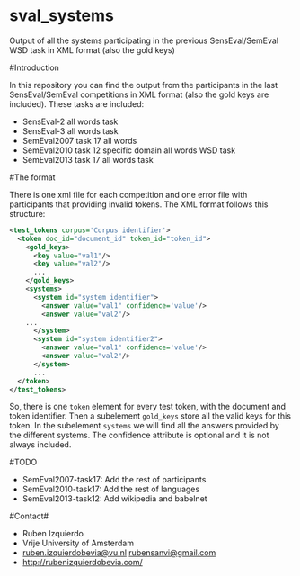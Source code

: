 # sval_systems
Output of all the systems participating in the previous SensEval/SemEval WSD task in XML format (also the gold keys)

#Introduction

In this repository you can find the output from the participants in the last SensEval/SemEval competitions in XML format (also the gold
keys are included). These tasks are included:

* SensEval-2 all words task
* SensEval-3 all words task
* SemEval2007 task 17 all words
* SemEval2010 task 12 specific domain all words WSD task
* SemEval2013 task 17 all words task

#The format

There is one xml file for each competition and one error file with participants that providing invalid tokens. The XML format
follows this structure:
```xml
<test_tokens corpus='Corpus identifier'>
  <token doc_id="document_id" token_id="token_id">
    <gold_keys>
      <key value="val1"/>
      <key value="val2"/>         
      ...
    </gold_keys>
    <systems>
      <system id="system identifier">
        <answer value="val1" confidence='value'/>
        <answer value="val2"/>
 	...
      </system>
      <system id="system identifier2">          
        <answer value="val1" confidence='value'/>
        <answer value="val2"/>              
      </system>
      ...
  </token>
</test_tokens>
```

So, there is one `token` element for every test token, with the document and token identifier. Then a subelement
`gold_keys` store all the valid keys for this token. In the subelement `systems` we will find all the answers provided
by the different systems. The confidence attribute is optional and it is not always included.

#TODO

* SemEval2007-task17: Add the rest of participants
* SemEval2010-task17: Add the rest of languages
* SemEval2013-task12: Add wikipedia and babelnet

#Contact#
* Ruben Izquierdo
* Vrije University of Amsterdam
* ruben.izquierdobevia@vu.nl  rubensanvi@gmail.com
* http://rubenizquierdobevia.com/
